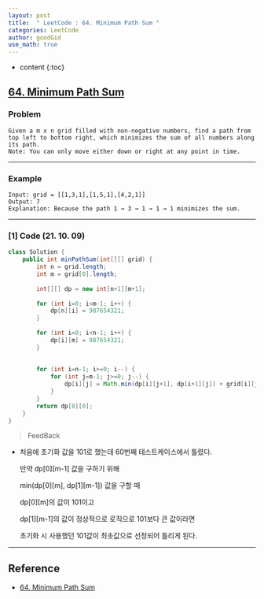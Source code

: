 ```yaml
---
layout: post
title:  " LeetCode : 64. Minimum Path Sum "
categories: LeetCode
author: goodGid
use_math: true
---
```

* content
{:toc}

## [64. Minimum Path Sum](https://leetcode.com/problems/minimum-path-sum/)

### Problem

```
Given a m x n grid filled with non-negative numbers, find a path from top left to bottom right, which minimizes the sum of all numbers along its path.
Note: You can only move either down or right at any point in time.
```


---

### Example

```
Input: grid = [[1,3,1],[1,5,1],[4,2,1]]
Output: 7
Explanation: Because the path 1 → 3 → 1 → 1 → 1 minimizes the sum.
```

---

### [1] Code (21. 10. 09)

``` java
class Solution {
    public int minPathSum(int[][] grid) {
        int n = grid.length;
        int m = grid[0].length;
        
        int[][] dp = new int[n+1][m+1];
        
        for (int i=0; i<m-1; i++) {
            dp[n][i] = 987654321;
        }
        
        for (int i=0; i<n-1; i++) {
            dp[i][m] = 987654321;
        }
        
        
        for (int i=n-1; i>=0; i--) {
            for (int j=m-1; j>=0; j--) {
                dp[i][j] = Math.min(dp[i][j+1], dp[i+1][j]) + grid[i][j];
            }
        }        
        return dp[0][0];
    }
}
```

> FeedBack

* 처음에 초기화 값을 101로 했는데 60번째 테스트케이스에서 틀렸다.

  만약 dp[0][m-1] 값을 구하기 위해

  min(dp[0][m], dp[1][m-1]) 값을 구할 때

  dp[0][m]의 값이 101이고

  dp[1][m-1]의 값이 정상적으로 로직으로 101보다 큰 값이라면

  초기화 시 사용했던 101값이 최솟값으로 선정되어 틀리게 된다.

---

## Reference

* [64. Minimum Path Sum](https://leetcode.com/problems/minimum-path-sum/)